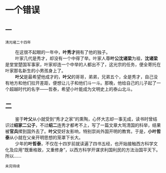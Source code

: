 
# 一个错误

## 一
    清光绪二十四年
&emsp;&nbsp;&emsp;在这很不起眼的一年中，**叶秀才**拥有了他的独子。    
&nbsp;&emsp;&emsp;叶家几代是秀才，却没有一个中得了举。叶家人尊**叶公沈诸梁**为祖，**沈诸梁**是堂堂楚国军事家，叶家却连一个中举的人都出不了，这光宗的任务，便全寄托在叶家那名新生的小男孩身上了。    
&nbsp;&emsp;&emsp;**叶父**是最希望他成才的，**叶父**的哥哥，弟弟，兄弟五个，全是秀才，自己没有地方和他们拉开差距，便想让儿子和他们斗一斗。那晚，他给自己的儿子起了一个超越时代的名字——哲泰，希望小叶能成为文明史上的泰山北斗。


## 二
&nbsp;&emsp;&emsp;鉴于**叶父**从小就受到“秀才之家”的熏陶，心怀大志却一事无成，读书时曾结识过**绍家二公子**，不过**绍二**连秀才都考不上，写了一篇文章大骂清国的科举，结果被**官兵**撵到国外去了。**叶父**受好友影响，特别崇尚外国开明的教育。于是，**小叶哲泰**从小就在父亲开明思想的笼罩下长大。    
&nbsp;&emsp;&emsp;少年的**叶哲泰**，不仅在十四岁前就读遍了四书五经，也开始接触西方科学文化及应用“既重格致，又重修身”，以西方科学开谋求利国利民的方法治国平天下。所以......

`未完待续 `
